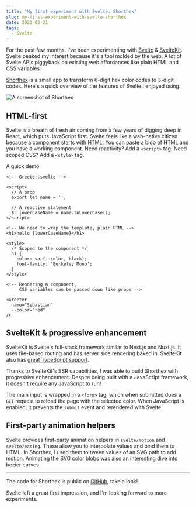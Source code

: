 ```yaml
---
title: "My first experiment with Svelte: Shorthex"
slug: my-first-experiment-with-svelte-shorthex
date: 2023-03-21
tags:
  - Svelte
---
```


For the past few months, I've been experimenting with [Svelte](https://svelte.dev) & [SvelteKit](https://kit.svelte.dev). Svelte peaked my interest because it's a tool molded by the web. A lot of Svelte APIs piggyback on existing web affordances like plain HTML and CSS variables.

[Shorthex](https://shorthex.netlify.app) is a small app to transform 6-digit hex color codes to 3-digit codes. Here's a quick overview of the features of Svelte I enjoyed using.

<!--more-->

![A screenshot of Shorthex](/media/shorthex.png)

## HTML-first

Svelte is a breath of fresh air coming from a few years of digging deep in React, which puts JavaScript first. Svelte feels like a web-native citizen because a component starts with HTML. You can paste a blob of HTML and you have a working component. Need reactivity? Add a `<script>` tag. Need scoped CSS? Add a `<style>` tag.

A quick demo:

```svelte
<!-- Greeter.svelte -->

<script>
  // A prop
  export let name = '';

  // A reactive statement
  $: lowerCaseName = name.toLowerCase();
</script>

<!-- No need to wrap the template, plain HTML -->
<h1>hello {lowerCaseName}</h1>

<style>
  /* Scoped to the component */
  h1 {
    color: var(--color, black);
    font-family: 'Berkeley Mono';
  }
</style>
```

```svelte
<!-- Rendering a component,
     CSS variables can be passed down like props -->

<Greeter
  name="Sebastian"
  --color="red"
/>
```

## SvelteKit & progressive enhancement

SvelteKit is Svelte's full-stack framework similar to Next.js and Nuxt.js. It uses file-based routing and has server side rendering baked in. SvelteKit also has [great TypeScript support](https://svelte.dev/blog/zero-config-type-safety).

Thanks to SvelteKit's SSR capabilities, I was able to build Shorthex with progressive enhancement. Despite being built with a JavaScript framework, it doesn't require any JavaScript to run!

The main input is wrapped in a `<form>` tag, which when submitted does a `GET` request to reload the page with the selected color. When JavaScript is enabled, it prevents the `submit` event and rerendered with Svelte.

## First-party animation helpers

Svelte provides first-party animation helpers in `svelte/motion` and `svelte/easing`. These allow you to interpolate values and bind them to HTML. In Shorthex, I used them to tween values of an SVG path to add motion. Animating the SVG color blobs was also an interesting dive into bezier curves.

---

The code for Shorthex is public on [GitHub](https://github.com/sebastiandedeyne/shorthex), take a look!

Svelte left a great first impression, and I'm looking forward to more experiments.

